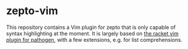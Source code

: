 # zepto-vim

This repository contains a Vim plugin for zepto that is only
capable of syntax highlighting at the moment. It is largely
based on [the racket vim plugin for pathogen](https://github.com/wlangstroth/vim-racket),
with a few extensions, e.g. for list comprehensions.
